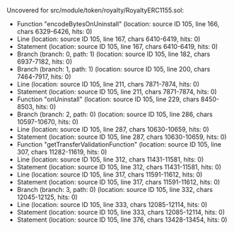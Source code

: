 Uncovered for src/module/token/royalty/RoyaltyERC1155.sol:
- Function "encodeBytesOnUninstall" (location: source ID 105, line 166, chars 6329-6426, hits: 0)
- Line (location: source ID 105, line 167, chars 6410-6419, hits: 0)
- Statement (location: source ID 105, line 167, chars 6410-6419, hits: 0)
- Branch (branch: 0, path: 1) (location: source ID 105, line 182, chars 6937-7182, hits: 0)
- Branch (branch: 1, path: 1) (location: source ID 105, line 200, chars 7464-7917, hits: 0)
- Line (location: source ID 105, line 211, chars 7871-7874, hits: 0)
- Statement (location: source ID 105, line 211, chars 7871-7874, hits: 0)
- Function "onUninstall" (location: source ID 105, line 229, chars 8450-8503, hits: 0)
- Branch (branch: 2, path: 0) (location: source ID 105, line 286, chars 10597-10670, hits: 0)
- Line (location: source ID 105, line 287, chars 10630-10659, hits: 0)
- Statement (location: source ID 105, line 287, chars 10630-10659, hits: 0)
- Function "getTransferValidationFunction" (location: source ID 105, line 307, chars 11282-11619, hits: 0)
- Line (location: source ID 105, line 312, chars 11431-11581, hits: 0)
- Statement (location: source ID 105, line 312, chars 11431-11581, hits: 0)
- Line (location: source ID 105, line 317, chars 11591-11612, hits: 0)
- Statement (location: source ID 105, line 317, chars 11591-11612, hits: 0)
- Branch (branch: 3, path: 0) (location: source ID 105, line 332, chars 12045-12125, hits: 0)
- Line (location: source ID 105, line 333, chars 12085-12114, hits: 0)
- Statement (location: source ID 105, line 333, chars 12085-12114, hits: 0)
- Statement (location: source ID 105, line 376, chars 13428-13454, hits: 0)
